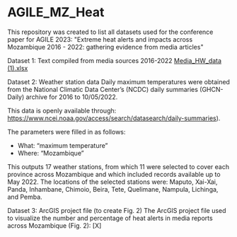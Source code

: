 # AGILE_MZ_Heat

This repository was created to list all datasets used for the conference paper for AGILE 2023: 
"Extreme heat alerts and impacts across Mozambique 2016 - 2022: gathering evidence from media articles" 

Dataset 1: Text compiled from media sources 2016-2022 
[Media_HW_data (1).xlsx](https://github.com/carolinamarghidan/AGILE_MZ_Heat/files/10849347/Media_HW_data.1.xlsx)

Dataset 2: Weather station data
Daily maximum temperatures were obtained from the National Climatic Data Center’s (NCDC) daily summaries (GHCN-Daily) archive for 2016 to 10/05/2022. 

This data is openly available through: 
https://www.ncei.noaa.gov/access/search/datasearch/daily-summaries). 

The parameters were filled in as follows:
- What: “maximum temperature” 
- Where: “Mozambique”

This outputs 17 weather stations, from which 11 were selected to cover each province across Mozambique and which included records available up to May 2022. 
The locations of the selected stations were: Maputo, Xai-Xai, Panda, Inhambane, Chimoio, Beira, Tete, Quelimane, Nampula, Lichinga, and Pemba. 

Dataset 3: ArcGIS project file (to create Fig. 2)
The ArcGIS project file used to visualize the number and percentage of heat alerts in media reports across Mozambique (Fig. 2): 
[X] 


